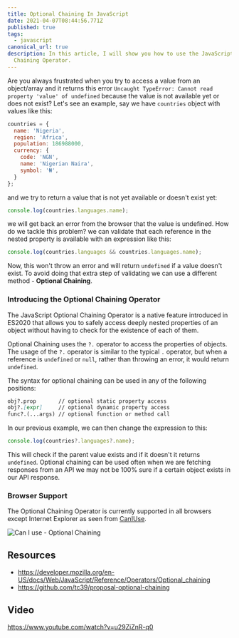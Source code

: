 ```yaml
---
title: Optional Chaining In JavaScript
date: 2021-04-07T08:44:56.771Z
published: true
tags:
  - javascript
canonical_url: true
description: In this article, I will show you how to use the JavaScript Optional
  Chaining Operator.
---
```

Are you always frustrated when you try to access a value from an object/array and it returns this error `Uncaught TypeError: Cannot read property 'value' of undefined` because the value is not available yet or does not exist? Let's see an example, say we have `countries` object with values like this:

```js
countries = {
  name: 'Nigeria',
  region: 'Africa',
  population: 186988000,
  currency: {
    code: 'NGN',
    name: 'Nigerian Naira',
    symbol: '₦',
  }
};
```

and we try to return a value that is not yet available or doesn't exist yet:

```js
console.log(countries.languages.name);
```

we will get back an error from the browser that the value is undefined. How do we tackle this problem? we can validate that each reference in the nested property is available with an expression like this:

```js
console.log(countries.languages && countries.languages.name);
```

Now, this won't throw an error and will return `undefined` if a value doesn't exist. To avoid doing that extra step of validating we can use a different method - **Optional Chaining**.

### Introducing the Optional Chaining Operator

The JavaScript Optional Chaining Operator is a native feature introduced in ES2020 that allows you to safely access deeply nested properties of an object without having to check for the existence of each of them. 

Optional Chaining uses the `?.` operator to access the properties of objects. The usage of the `?.` operator is similar to the typical `.` operator, but when a reference is `undefined` or `null`, rather than throwing an error, it would return `undefined`. 

The syntax for optional chaining can be used in any of the following positions:

```md
obj?.prop       // optional static property access
obj?.[expr]     // optional dynamic property access
func?.(...args) // optional function or method call
```

In our previous example, we can then change the expression to this:

```js
console.log(countries?.languages?.name);
```

This will check if the parent value exists and if it doesn't it returns `undefined`. Optional chaining can be used often when we are fetching responses from an API we may not be 100% sure if a certain object exists in our API response.

### Browser Support

The Optional Chaining Operator is currently supported in all browsers except Internet Explorer as seen from [CanIUse](https://caniuse.com/?search=optional%20chaining).

![Can I use - Optional Chaining](/images/uploads/mdn-javascript__operators__optional_chaining-1617785356676.png)

## Resources

* <https://developer.mozilla.org/en-US/docs/Web/JavaScript/Reference/Operators/Optional_chaining>
* <https://github.com/tc39/proposal-optional-chaining>

## Video

https://www.youtube.com/watch?v=u29ZiZnR-q0